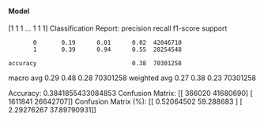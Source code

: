#### Model
[1 1 1 ... 1 1 1]
Classification Report:
              precision    recall  f1-score   support

           0       0.19      0.01      0.02  42046710
           1       0.39      0.94      0.55  28254548

    accuracy                           0.38  70301258
   macro avg       0.29      0.48      0.28  70301258
weighted avg       0.27      0.38      0.23  70301258

Accuracy: 0.3841855433084853
Confusion Matrix:
[[  366020 41680690]
 [ 1611841 26642707]]
Confusion Matrix (%):
[[ 0.52064502 59.288683  ]
 [ 2.29276267 37.89790931]]
